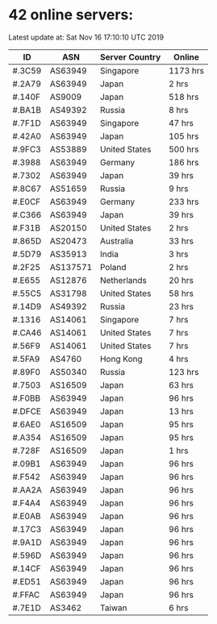 # 42 online servers:

Latest update at: Sat Nov 16 17:10:10 UTC 2019

| ID | ASN | Server Country | Online |
| -- | --- | -------------- | ------ |
| #.3C59 | AS63949 | Singapore | 1173 hrs |
| #.2A79 | AS63949 | Japan | 2 hrs |
| #.140F | AS9009 | Japan | 518 hrs |
| #.BA1B | AS49392 | Russia | 8 hrs |
| #.7F1D | AS63949 | Singapore | 47 hrs |
| #.42A0 | AS63949 | Japan | 105 hrs |
| #.9FC3 | AS53889 | United States | 500 hrs |
| #.3988 | AS63949 | Germany | 186 hrs |
| #.7302 | AS63949 | Japan | 39 hrs |
| #.8C67 | AS51659 | Russia | 9 hrs |
| #.E0CF | AS63949 | Germany | 233 hrs |
| #.C366 | AS63949 | Japan | 39 hrs |
| #.F31B | AS20150 | United States | 2 hrs |
| #.865D | AS20473 | Australia | 33 hrs |
| #.5D79 | AS35913 | India | 3 hrs |
| #.2F25 | AS137571 | Poland | 2 hrs |
| #.E655 | AS12876 | Netherlands | 20 hrs |
| #.55C5 | AS31798 | United States | 58 hrs |
| #.14D9 | AS49392 | Russia | 23 hrs |
| #.1316 | AS14061 | Singapore | 7 hrs |
| #.CA46 | AS14061 | United States | 7 hrs |
| #.56F9 | AS14061 | United States | 7 hrs |
| #.5FA9 | AS4760 | Hong Kong | 4 hrs |
| #.89F0 | AS50340 | Russia | 123 hrs |
| #.7503 | AS16509 | Japan | 63 hrs |
| #.F0BB | AS63949 | Japan | 96 hrs |
| #.DFCE | AS63949 | Japan | 13 hrs |
| #.6AE0 | AS16509 | Japan | 95 hrs |
| #.A354 | AS16509 | Japan | 95 hrs |
| #.728F | AS16509 | Japan | 1 hrs |
| #.09B1 | AS63949 | Japan | 96 hrs |
| #.F542 | AS63949 | Japan | 96 hrs |
| #.AA2A | AS63949 | Japan | 96 hrs |
| #.F4A4 | AS63949 | Japan | 96 hrs |
| #.E0AB | AS63949 | Japan | 96 hrs |
| #.17C3 | AS63949 | Japan | 96 hrs |
| #.9A1D | AS63949 | Japan | 96 hrs |
| #.596D | AS63949 | Japan | 96 hrs |
| #.14CF | AS63949 | Japan | 96 hrs |
| #.ED51 | AS63949 | Japan | 96 hrs |
| #.FFAC | AS63949 | Japan | 96 hrs |
| #.7E1D | AS3462 | Taiwan | 6 hrs |

